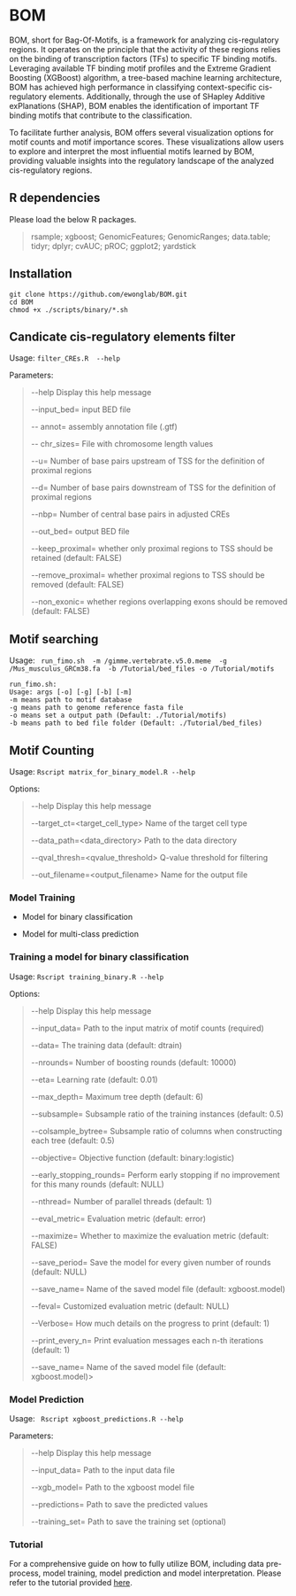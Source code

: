 # BOM
BOM, short for Bag-Of-Motifs, is a framework for analyzing cis-regulatory regions. 
It operates on the principle that the activity of these regions relies on the binding of transcription factors (TFs) to specific TF binding motifs. Leveraging available TF binding motif profiles and the Extreme Gradient Boosting (XGBoost) algorithm, a tree-based machine learning architecture, BOM has achieved high performance in classifying context-specific cis-regulatory elements. 
Additionally, through the use of SHapley Additive exPlanations (SHAP), BOM enables the identification of important TF binding motifs that contribute to the classification. 

To facilitate further analysis, BOM offers several visualization options for motif counts and motif importance scores. 
These visualizations allow users to explore and interpret the most influential motifs learned by BOM, providing valuable insights into the regulatory landscape of the analyzed cis-regulatory regions.

<!---
![BOM pipeline](///BOM_pipeline.png)
-->

## R dependencies

Please load the below R packages.
> rsample; xgboost; GenomicFeatures; GenomicRanges; data.table; tidyr; dplyr; cvAUC; pROC; ggplot2; yardstick

## Installation 

```
git clone https://github.com/ewonglab/BOM.git
cd BOM
chmod +x ./scripts/binary/*.sh
```

## Candicate cis-regulatory elements filter

Usage:  ```filter_CREs.R  --help ```

Parameters:
> 
> --help  Display this help message
> 
> --input_bed=<file> input BED file
> 
> -- annot=<file> assembly annotation file (.gtf) 
>
> -- chr_sizes=<file> File with chromosome length values 
>
> --u=<integer>   Number of base pairs upstream of TSS for the definition of proximal regions
>
> --d=<integer>   Number of base pairs downstream of TSS for the definition of proximal regions
>
> --nbp=<integer> Number of central base pairs in adjusted CREs 
>
> --out_bed=<file> output BED file
>
> --keep_proximal=<logical> whether only proximal regions to TSS should be retained (default: FALSE)
>
> --remove_proximal=<logical> whether proximal regions to TSS should be removed (default: FALSE)
>
> --non_exonic=<logical> whether regions overlapping exons should be removed (default: FALSE)

## Motif searching

Usage: ``` run_fimo.sh  -m /gimme.vertebrate.v5.0.meme  -g /Mus_musculus_GRCm38.fa  -b /Tutorial/bed_files -o /Tutorial/motifs```

```
run_fimo.sh: 
Usage: args [-o] [-g] [-b] [-m] 
-m means path to motif database
-g means path to genome reference fasta file
-o means set a output path (Default: ./Tutorial/motifs)
-b means path to bed file folder (Default: ./Tutorial/bed_files)
```

## Motif Counting

Usage:  ```Rscript matrix_for_binary_model.R --help```

Options:

> --help                           Display this help message
>
>  --target_ct=<target_cell_type>    Name of the target cell type
>  
>  --data_path=<data_directory>     Path to the data directory
>  
>  --qval_thresh=<qvalue_threshold> Q-value threshold for filtering
>  
>  --out_filename=<output_filename> Name for the output file
  
### Model Training

- Model for binary classification

- Model for multi-class prediction

### Training a model for binary classification

Usage: ```Rscript training_binary.R --help```

Options:

> --help                    Display this help message
>
> --input_data=<file>		Path to the input matrix of motif counts (required)
>
> --data=<data>			The training data (default: dtrain)
>
> --nrounds=<n>			Number of boosting rounds (default: 10000)
>
> --eta=<value>			Learning rate (default: 0.01)
>
> --max_depth=<n>		Maximum tree depth (default: 6)
>
> --subsample=<value>		Subsample ratio of the training instances (default: 0.5)
>
> --colsample_bytree=<value>	Subsample ratio of columns when constructing each tree (default: 0.5)
>
> --objective=<name>		Objective function (default: binary:logistic)
>
> --early_stopping_rounds=<n>	Perform early stopping if no improvement for this many rounds (default: NULL)
>
> --nthread=<n>			Number of parallel threads (default: 1)
>
> --eval_metric=<name>		Evaluation metric (default: error)
>
> --maximize=<bool>		Whether to maximize the evaluation metric (default: FALSE)
>
> --save_period=<n>		Save the model for every given number of rounds (default: NULL)
>
> --save_name=<file>		Name of the saved model file (default: xgboost.model)
>
> --feval=<file>		Customized evaluation metric (default: NULL)
>
> --Verbose=<file>		How much details on the progress to print (default: 1)
>
> --print_every_n=<file>		Print evaluation messages each n-th iterations (default: 1)
>
> --save_name=<file>		Name of the saved model file (default: xgboost.model)>


### Model Prediction

Usage: ``` Rscript xgboost_predictions.R --help```

Parameters:
> --help                    Display this help message
>
> --input_data=<file>       Path to the input data file
>
> --xgb_model=<file>        Path to the xgboost model file
>
> --predictions=<file>      Path to save the predicted values
>
> --training_set=<file>     Path to save the training set (optional)

### Tutorial
For a comprehensive guide on how to fully utilize BOM, including data pre-process, model training, model prediction and model interpretation.
Please refer to the tutorial provided [here](https://ewonglab.github.io/BOM/).

<!---
### How to cite
If you use BOM in your work, please cite:

A Bag-Of-Motif Captures Context-Specific Distal Regulatory Elements

Paola Cornejo-Paramo, Xuan Zhang, Lithin Louis, Yi-Hua Yang, Emily S. Wong
-->








